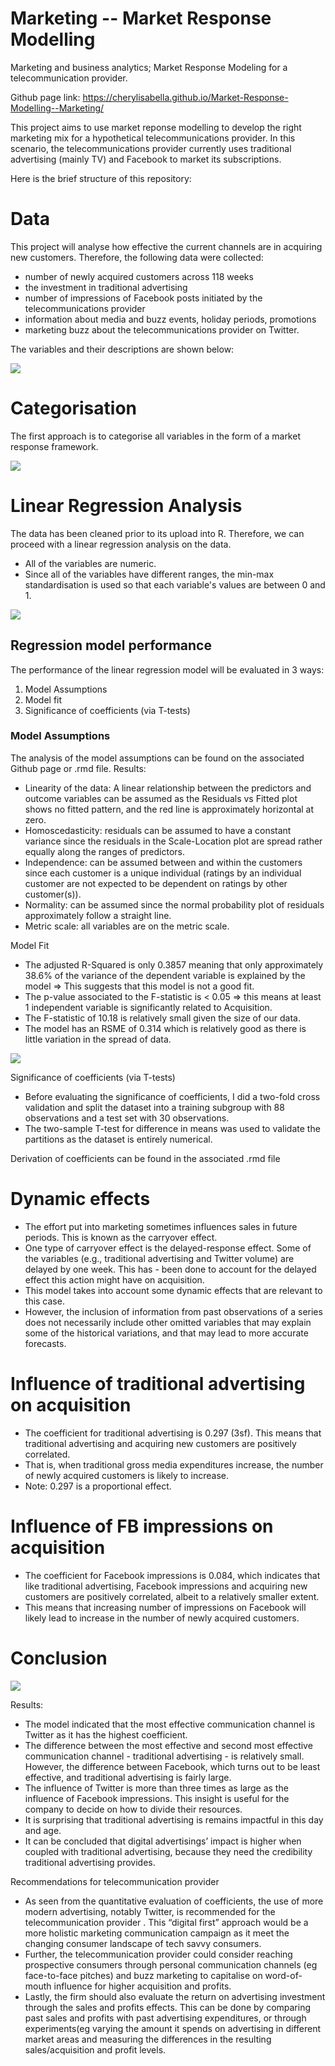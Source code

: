 # Marketing -- Market Response Modelling
Marketing and business analytics;   Market Response Modeling for a telecommunication provider.

Github page link: https://cherylisabella.github.io/Market-Response-Modelling--Marketing/


This project aims to use market reponse modelling to develop the right marketing mix for a hypothetical telecommunications provider.
In this scenario, the telecommunications provider currently uses traditional advertising (mainly TV) and Facebook to market its subscriptions.

Here is the brief structure of this repository:

# Data 
This project will analyse how effective the current channels are in acquiring new customers. Therefore, the following data were collected:

- number of newly acquired customers across 118 weeks
- the investment in traditional advertising
- number of impressions of Facebook posts initiated by the telecommunications provider
- information about media and buzz events, holiday periods, promotions
- marketing buzz about the telecommunications provider on Twitter.

The variables and their descriptions are shown below:

![](mrm%20variables.png)

# Categorisation
The first approach is to categorise all variables in the form of a market response framework. 

![](market%20response%20framework.png)

# Linear Regression Analysis
The data has been cleaned prior to its upload into R. Therefore, we can
proceed with a linear regression analysis on the data.

- All of the variables are numeric. 
- Since all of the variables have different ranges, the min-max standardisation is used so that each variable's values are between 0 and 1.

![](mrm%20model%20results.png)

## Regression model performance

The performance of the linear regression model will be evaluated in 3
ways:

1.  Model Assumptions
2.  Model fit
3.  Significance of coefficients (via T-tests)

### Model Assumptions

The analysis of the model assumptions can be found on the associated Github page or .rmd file.
Results:

- Linearity of the data: A linear relationship between the predictors and outcome variables can be assumed as the Residuals vs Fitted plot shows no fitted pattern, and the red line is approximately horizontal at zero.
- Homoscedasticity: residuals can be assumed to have a constant variance since the residuals in the Scale-Location plot are spread rather equally along the ranges of predictors.
- Independence: can be assumed between and within the customers since each customer is a unique individual (ratings by an individual customer are not expected to be dependent on ratings by other customer(s)).
- Normality: can be assumed since the normal probability plot of residuals approximately follow a straight line.
- Metric scale: all variables are on the metric scale.

Model Fit

- The adjusted R-Squared is only 0.3857 meaning that only approximately 38.6% of the variance of the dependent variable is explained by the model ⇒ This suggests that this model is not a good fit.
- The p-value associated to the F-statistic is < 0.05 ⇒ this means at least 1 independent variable is significantly related to Acquisition.
- The F-statistic of 10.18 is relatively small given the size of our data.
- The model has an RSME of 0.314 which is relatively good as there is little variation in the spread of data.

![](mrm%20coefficients.png)

Significance of coefficients (via T-tests)
- Before evaluating the significance of coefficients, I did a two-fold cross validation and split the dataset into a training subgroup with 88 observations and a test set with 30 observations.
- The two-sample T-test for difference in means was used to validate the partitions as the dataset is entirely numerical.

Derivation of coefficients can be found in the associated .rmd file

# Dynamic effects
- The effort put into marketing sometimes influences sales in future periods. This is known as the carryover effect.
- One type of carryover effect is the delayed-response effect. Some of the variables (e.g., traditional advertising and Twitter volume) are delayed by one week. This has - been done to account for the delayed effect this action might have on acquisition.
- This model takes into account some dynamic effects that are relevant to this case.
- However, the inclusion of information from past observations of a series does not necessarily include other omitted variables that may explain some of the historical variations, and that may lead to more accurate forecasts.

# Influence of traditional advertising on acquisition
- The coefficient for traditional advertising is 0.297 (3sf). This means that traditional advertising and acquiring new customers are positively correlated.
- That is, when traditional gross media expenditures increase, the number of newly acquired customers is likely to increase.
- Note: 0.297 is a proportional effect.


# Influence of FB impressions on acquisition
- The coefficient for Facebook impressions is 0.084, which indicates that like traditional advertising, Facebook impressions and acquiring new customers are positively correlated, albeit to a relatively smaller extent.
- This means that increasing number of impressions on Facebook will likely lead to increase in the number of newly acquired customers.


# Conclusion

![](mrm%20conclusion.png)

Results:
- The model indicated that the most effective communication channel is Twitter as it has the highest coefficient.
- The difference between the most effective and second most effective communication channel - traditional advertising - is relatively small. However, the difference between Facebook, which turns out to be least effective, and traditional advertising is fairly large.
- The influence of Twitter is more than three times as large as the influence of Facebook impressions. This insight is useful for the company to decide on how to divide their resources.
- It is surprising that traditional advertising is remains impactful in this day and age.
- It can be concluded that digital advertisings’ impact is higher when coupled with traditional advertising, because they need the credibility traditional advertising provides.

Recommendations for telecommunication provider
- As seen from the quantitative evaluation of coefficients, the use of more modern advertising, notably Twitter, is recommended for the telecommunication provider . This “digital first” approach would be a more holistic marketing communication campaign as it meet the changing consumer landscape of tech savvy consumers.
- Further, the telecommunication provider could consider reaching prospective consumers through personal communication channels (eg face-to-face pitches) and buzz marketing to capitalise on word-of-mouth influence for higher acquisition and profits.
- Lastly, the firm should also evaluate the return on advertising investment through the sales and profits effects. This can be done by comparing past sales and profits with past advertising expenditures, or through experiments(eg varying the amount it spends on advertising in different market areas and measuring the differences in the resulting sales/acquisition and profit levels.
